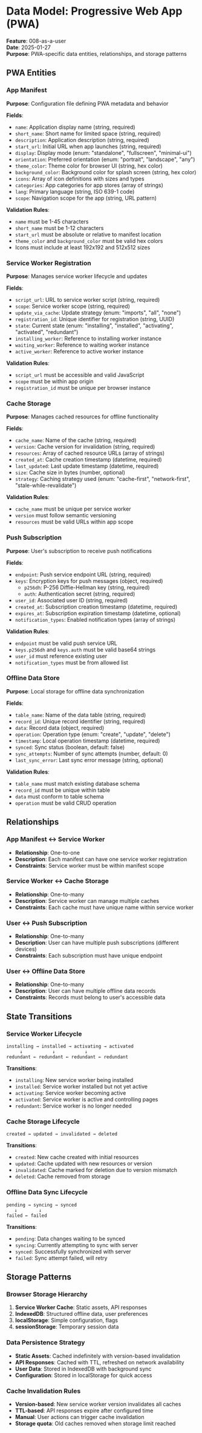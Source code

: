 # Data Model: Progressive Web App (PWA)

**Feature**: 008-as-a-user  
**Date**: 2025-01-27  
**Purpose**: PWA-specific data entities, relationships, and storage patterns

## PWA Entities

### App Manifest
**Purpose**: Configuration file defining PWA metadata and behavior

**Fields**:
- `name`: Application display name (string, required)
- `short_name`: Short name for limited space (string, required)
- `description`: Application description (string, required)
- `start_url`: Initial URL when app launches (string, required)
- `display`: Display mode (enum: "standalone", "fullscreen", "minimal-ui")
- `orientation`: Preferred orientation (enum: "portrait", "landscape", "any")
- `theme_color`: Theme color for browser UI (string, hex color)
- `background_color`: Background color for splash screen (string, hex color)
- `icons`: Array of icon definitions with sizes and types
- `categories`: App categories for app stores (array of strings)
- `lang`: Primary language (string, ISO 639-1 code)
- `scope`: Navigation scope for the app (string, URL pattern)

**Validation Rules**:
- `name` must be 1-45 characters
- `short_name` must be 1-12 characters
- `start_url` must be absolute or relative to manifest location
- `theme_color` and `background_color` must be valid hex colors
- Icons must include at least 192x192 and 512x512 sizes

### Service Worker Registration
**Purpose**: Manages service worker lifecycle and updates

**Fields**:
- `script_url`: URL to service worker script (string, required)
- `scope`: Service worker scope (string, required)
- `update_via_cache`: Update strategy (enum: "imports", "all", "none")
- `registration_id`: Unique identifier for registration (string, UUID)
- `state`: Current state (enum: "installing", "installed", "activating", "activated", "redundant")
- `installing_worker`: Reference to installing worker instance
- `waiting_worker`: Reference to waiting worker instance
- `active_worker`: Reference to active worker instance

**Validation Rules**:
- `script_url` must be accessible and valid JavaScript
- `scope` must be within app origin
- `registration_id` must be unique per browser instance

### Cache Storage
**Purpose**: Manages cached resources for offline functionality

**Fields**:
- `cache_name`: Name of the cache (string, required)
- `version`: Cache version for invalidation (string, required)
- `resources`: Array of cached resource URLs (array of strings)
- `created_at`: Cache creation timestamp (datetime, required)
- `last_updated`: Last update timestamp (datetime, required)
- `size`: Cache size in bytes (number, optional)
- `strategy`: Caching strategy used (enum: "cache-first", "network-first", "stale-while-revalidate")

**Validation Rules**:
- `cache_name` must be unique per service worker
- `version` must follow semantic versioning
- `resources` must be valid URLs within app scope

### Push Subscription
**Purpose**: User's subscription to receive push notifications

**Fields**:
- `endpoint`: Push service endpoint URL (string, required)
- `keys`: Encryption keys for push messages (object, required)
  - `p256dh`: P-256 Diffie-Hellman key (string, required)
  - `auth`: Authentication secret (string, required)
- `user_id`: Associated user ID (string, required)
- `created_at`: Subscription creation timestamp (datetime, required)
- `expires_at`: Subscription expiration timestamp (datetime, optional)
- `notification_types`: Enabled notification types (array of strings)

**Validation Rules**:
- `endpoint` must be valid push service URL
- `keys.p256dh` and `keys.auth` must be valid base64 strings
- `user_id` must reference existing user
- `notification_types` must be from allowed list

### Offline Data Store
**Purpose**: Local storage for offline data synchronization

**Fields**:
- `table_name`: Name of the data table (string, required)
- `record_id`: Unique record identifier (string, required)
- `data`: Record data (object, required)
- `operation`: Operation type (enum: "create", "update", "delete")
- `timestamp`: Local operation timestamp (datetime, required)
- `synced`: Sync status (boolean, default: false)
- `sync_attempts`: Number of sync attempts (number, default: 0)
- `last_sync_error`: Last sync error message (string, optional)

**Validation Rules**:
- `table_name` must match existing database schema
- `record_id` must be unique within table
- `data` must conform to table schema
- `operation` must be valid CRUD operation

## Relationships

### App Manifest ↔ Service Worker
- **Relationship**: One-to-one
- **Description**: Each manifest can have one service worker registration
- **Constraints**: Service worker must be within manifest scope

### Service Worker ↔ Cache Storage
- **Relationship**: One-to-many
- **Description**: Service worker can manage multiple caches
- **Constraints**: Each cache must have unique name within service worker

### User ↔ Push Subscription
- **Relationship**: One-to-many
- **Description**: User can have multiple push subscriptions (different devices)
- **Constraints**: Each subscription must have unique endpoint

### User ↔ Offline Data Store
- **Relationship**: One-to-many
- **Description**: User can have multiple offline data records
- **Constraints**: Records must belong to user's accessible data

## State Transitions

### Service Worker Lifecycle
```
installing → installed → activating → activated
     ↓           ↓           ↓
redundant ← redundant ← redundant ← redundant
```

**Transitions**:
- `installing`: New service worker being installed
- `installed`: Service worker installed but not yet active
- `activating`: Service worker becoming active
- `activated`: Service worker is active and controlling pages
- `redundant`: Service worker is no longer needed

### Cache Storage Lifecycle
```
created → updated → invalidated → deleted
```

**Transitions**:
- `created`: New cache created with initial resources
- `updated`: Cache updated with new resources or version
- `invalidated`: Cache marked for deletion due to version mismatch
- `deleted`: Cache removed from storage

### Offline Data Sync Lifecycle
```
pending → syncing → synced
   ↓        ↓
failed ← failed
```

**Transitions**:
- `pending`: Data changes waiting to be synced
- `syncing`: Currently attempting to sync with server
- `synced`: Successfully synchronized with server
- `failed`: Sync attempt failed, will retry

## Storage Patterns

### Browser Storage Hierarchy
1. **Service Worker Cache**: Static assets, API responses
2. **IndexedDB**: Structured offline data, user preferences
3. **localStorage**: Simple configuration, flags
4. **sessionStorage**: Temporary session data

### Data Persistence Strategy
- **Static Assets**: Cached indefinitely with version-based invalidation
- **API Responses**: Cached with TTL, refreshed on network availability
- **User Data**: Stored in IndexedDB with background sync
- **Configuration**: Stored in localStorage for quick access

### Cache Invalidation Rules
- **Version-based**: New service worker version invalidates all caches
- **TTL-based**: API responses expire after configured time
- **Manual**: User actions can trigger cache invalidation
- **Storage quota**: Old caches removed when storage limit reached
